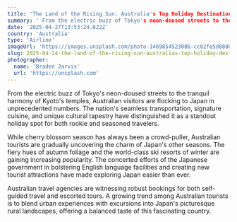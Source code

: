 ```yaml
---
title: 'The Land of the Rising Sun: Australia's Top Holiday Destination'
summary: ' From the electric buzz of Tokyo's neon-doused streets to the tranquil harmony of Kyoto's temples, Australian visitors are flocking to Japan in unprec...'
date: '2025-04-27T13:53:24.622Z'
country: 'Australia'
type: 'Airline'
imageUrl: 'https://images.unsplash.com/photo-1469854523086-cc02fe5d8800'
slug: 2025-04-24-the-land-of-the-rising-sun-australias-top-holiday-destination
photographer:
  name: 'Braden Jarvis'
  url: 'https://unsplash.com'
---
```


From the electric buzz of Tokyo's neon-doused streets to the tranquil harmony of Kyoto's temples, Australian visitors are flocking to Japan in unprecedented numbers. The nation's seamless transportation, signature cuisine, and unique cultural tapestry have distinguished it as a standout holiday spot for both rookie and seasoned travelers.

While cherry blossom season has always been a crowd-puller, Australian tourists are gradually uncovering the charm of Japan's other seasons. The fiery hues of autumn foliage and the world-class ski resorts of winter are gaining increasing popularity. The concerted efforts of the Japanese government in bolstering English language facilities and creating new tourist attractions have made exploring Japan easier than ever.

Australian travel agencies are witnessing robust bookings for both self-guided travel and escorted tours. A growing trend among Australian tourists is to blend urban experiences with excursions into Japan's picturesque rural landscapes, offering a balanced taste of this fascinating country.
